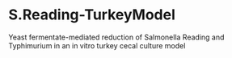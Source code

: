# S.Reading-TurkeyModel
Yeast fermentate-mediated reduction of Salmonella Reading and Typhimurium in an in vitro turkey cecal culture model
